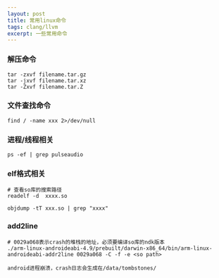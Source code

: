 ```yaml
---
layout: post
title: 常用linux命令  
tags: clang/llvm
excerpt: 一些常用命令 
---    
```


### 解压命令  

```  
tar -zxvf filename.tar.gz
tar -jxvf filename.tar.xz
tar -Zxvf filename.tar.Z 
```  

### 文件查找命令   

``` 
find / -name xxx 2>/dev/null      
``` 

### 进程/线程相关    

``` 
ps -ef | grep pulseaudio       
``` 

### elf格式相关    

```  
# 查看so库的搜索路径
readelf -d  xxxx.so  

objdump -tT xxx.so | grep "xxxx"
```  

### add2line  

``` 
# 0029a068表示crash的堆栈的地址，必须要编译so库的ndk版本   
./arm-linux-androideabi-4.9/prebuilt/darwin-x86_64/bin/arm-linux-androideabi-addr2line 0029a068 -C -f -e <so path>

android进程崩溃，crash日志会生成在/data/tombstones/
``` 